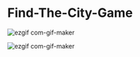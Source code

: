 # Find-The-City-Game

![ezgif com-gif-maker](https://user-images.githubusercontent.com/69864471/157636120-fdaf37be-19f9-44e8-9119-5a3e5bd80e50.gif)

![ezgif com-gif-maker](https://user-images.githubusercontent.com/69864471/157636713-f40ddcbf-e8b7-4e75-8a0b-406821756395.gif)
